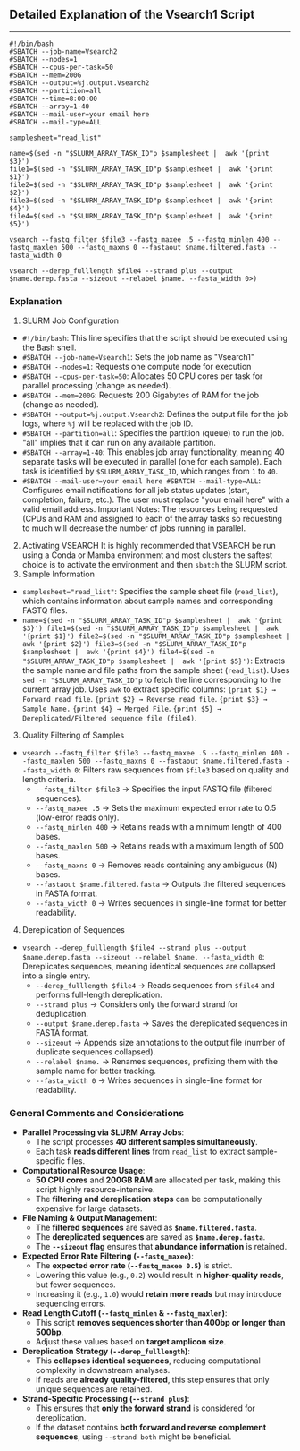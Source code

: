 ## Detailed Explanation of the Vsearch1 Script
---
``` shell
#!/bin/bash
#SBATCH --job-name=Vsearch2
#SBATCH --nodes=1
#SBATCH --cpus-per-task=50
#SBATCH --mem=200G
#SBATCH --output=%j.output.Vsearch2
#SBATCH --partition=all
#SBATCH --time=8:00:00
#SBATCH --array=1-40
#SBATCH --mail-user=your email here
#SBATCH --mail-type=ALL

samplesheet="read_list"

name=$(sed -n "$SLURM_ARRAY_TASK_ID"p $samplesheet |  awk '{print $3}')
file1=$(sed -n "$SLURM_ARRAY_TASK_ID"p $samplesheet |  awk '{print $1}')
file2=$(sed -n "$SLURM_ARRAY_TASK_ID"p $samplesheet |  awk '{print $2}')
file3=$(sed -n "$SLURM_ARRAY_TASK_ID"p $samplesheet |  awk '{print $4}')
file4=$(sed -n "$SLURM_ARRAY_TASK_ID"p $samplesheet |  awk '{print $5}')

vsearch --fastq_filter $file3 --fastq_maxee .5 --fastq_minlen 400 --fastq_maxlen 500 --fastq_maxns 0 --fastaout $name.filtered.fasta --fasta_width 0

vsearch --derep_fulllength $file4 --strand plus --output $name.derep.fasta --sizeout --relabel $name. --fasta_width 0>)
```
### Explanation
1. SLURM Job Configuration
 - `#!/bin/bash`: This line specifies that the script should be executed using the Bash shell.
 - `#SBATCH --job-name=Vsearch1`: Sets the job name as "Vsearch1"
 - `#SBATCH --nodes=1`: Requests one compute node for execution
 - `#SBATCH --cpus-per-task=50`: Allocates 50 CPU cores per task for parallel processing (change as needed).
 - `#SBATCH --mem=200G`: Requests 200 Gigabytes of RAM for the job (change as needed).
 - `#SBATCH --output=%j.output.Vsearch2`: Defines the output file for the job logs, where `%j` will be replaced with the job ID.
 - `#SBATCH --partition=all`: Specifies the partition (queue) to run the job. "all" implies that it can run on any available partition.
 - `#SBATCH --array=1-40`: This enables job array functionality, meaning 40 separate tasks will be executed in parallel (one for each sample). Each task is identified by `$SLURM_ARRAY_TASK_ID`, which ranges from `1` to `40`.
 - `#SBATCH --mail-user=your email here #SBATCH --mail-type=ALL`: Configures email notifications for all job status updates (start, completion, failure, etc.). The user must replace "your email here" with a valid email address.
 Important Notes: The resources being requested (CPUs and RAM and assigned to each of the array tasks so requesting to much will decrease the number of jobs running in parallel.
 2. Activating VSEARCH
It is highly recommended that VSEARCH be run using a Conda or Mamba environment and most clusters the saftest choice is to activate the environment and then `sbatch` the SLURM script. 
1. Sample Information
- `samplesheet="read_list"`: Specifies the sample sheet file (`read_list`), which contains information about sample names and corresponding FASTQ files.
- `name=$(sed -n "$SLURM_ARRAY_TASK_ID"p $samplesheet |  awk '{print $3}') file1=$(sed -n "$SLURM_ARRAY_TASK_ID"p $samplesheet |  awk '{print $1}') file2=$(sed -n "$SLURM_ARRAY_TASK_ID"p $samplesheet |  awk '{print $2}') file3=$(sed -n "$SLURM_ARRAY_TASK_ID"p $samplesheet |  awk '{print $4}') file4=$(sed -n "$SLURM_ARRAY_TASK_ID"p $samplesheet |  awk '{print $5}')`:  Extracts the sample name and file paths from the sample sheet (`read_list`). Uses `sed -n "$SLURM_ARRAY_TASK_ID"p` to fetch the line corresponding to the current array job. Uses `awk` to extract specific columns: `{print $1} → Forward read file`. `{print $2} → Reverse read file`. `{print $3} → Sample Name.` `{print $4} → Merged File`.  `{print $5} → Dereplicated/Filtered sequence file (file4)`.
3. Quality Filtering of Samples
- `vsearch --fastq_filter $file3 --fastq_maxee .5 --fastq_minlen 400 --fastq_maxlen 500 --fastq_maxns 0 --fastaout $name.filtered.fasta --fasta_width 0`: Filters raw sequences from `$file3` based on quality and length criteria.
	- `--fastq_filter $file3` → Specifies the input FASTQ file (filtered sequences).
	- `--fastq_maxee .5` → Sets the maximum expected error rate to 0.5 (low-error reads only).
	- `--fastq_minlen 400` → Retains reads with a minimum length of 400 bases.
	- `--fastq_maxlen 500` → Retains reads with a maximum length of 500 bases.
	- `--fastq_maxns 0` → Removes reads containing any ambiguous (N) bases.
	- `--fastaout $name.filtered.fasta` → Outputs the filtered sequences in FASTA format.
	- `--fasta_width 0` → Writes sequences in single-line format for better readability.
4. Dereplication of Sequences
- `vsearch --derep_fulllength $file4 --strand plus --output $name.derep.fasta --sizeout --relabel $name. --fasta_width 0`: Dereplicates sequences, meaning identical sequences are collapsed into a single entry.
	-  `--derep_fulllength $file4` → Reads sequences from `$file4` and performs full-length dereplication.
	- `--strand plus` → Considers only the forward strand for deduplication.
	- `--output $name.derep.fasta` → Saves the dereplicated sequences in FASTA format.
	- `--sizeout` → Appends size annotations to the output file (number of duplicate sequences collapsed).
	- `--relabel $name.` → Renames sequences, prefixing them with the sample name for better tracking.
	- `--fasta_width 0` → Writes sequences in single-line format for readability.
### General Comments and Considerations
- **Parallel Processing via SLURM Array Jobs**:
    - The script processes **40 different samples simultaneously**.
    - Each task **reads different lines** from `read_list` to extract sample-specific files.
- **Computational Resource Usage**:
    - **50 CPU cores** and **200GB RAM** are allocated per task, making this script highly resource-intensive.
    - The **filtering and dereplication steps** can be computationally expensive for large datasets.
- **File Naming & Output Management**:
    - The **filtered sequences** are saved as **`$name.filtered.fasta`**.
    - The **dereplicated sequences** are saved as **`$name.derep.fasta`**.
    - The **`--sizeout` flag** ensures that **abundance information** is retained.
- **Expected Error Rate Filtering (`--fastq_maxee`)**:
    - The **expected error rate (`--fastq_maxee 0.5`)** is strict.
    - Lowering this value (e.g., `0.2`) would result in **higher-quality reads**, but fewer sequences.
    - Increasing it (e.g., `1.0`) would **retain more reads** but may introduce sequencing errors.
- **Read Length Cutoff (`--fastq_minlen` & `--fastq_maxlen`)**:
    - This script **removes sequences shorter than 400bp or longer than 500bp**.
    - Adjust these values based on **target amplicon size**.
- **Dereplication Strategy (`--derep_fulllength`)**:
    - This **collapses identical sequences**, reducing computational complexity in downstream analyses.
    - If reads are **already quality-filtered**, this step ensures that only unique sequences are retained.
- **Strand-Specific Processing (`--strand plus`)**:
    - This ensures that **only the forward strand** is considered for dereplication.
    - If the dataset contains **both forward and reverse complement sequences**, using `--strand both` might be beneficial.
